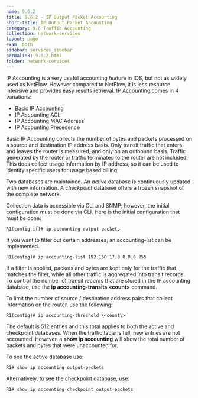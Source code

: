 ```yaml
---
name: 9.6.2
title: 9.6.2 - IP Output Packet Accounting
short-title: IP Output Packet Accounting
category: 9.6 Traffic Accounting
collection: network-services
layout: page
exam: both
sidebar: services_sidebar
permalink: 9.6.2.html
folder: network-services
---
```

IP Accounting is a very useful accounting feature in IOS, but not as widely used as NetFlow. However compared to NetFlow, it is less resource intensive and provides easy results retrieval.
IP Accounting comes in 4 variations:
- Basic IP Accounting
- IP Accounting ACL
- IP Accounting MAC Address
- IP Accounting Precedence

Basic IP Accounting collects the number of bytes and packets processed on a source and destination IP address basis. Only transit traffic that enters and leaves the router is measured, and only on an outbound basis. Traffic generated by the router or traffic terminated to the router are not included. This does collect usage information by IP address, so it can be used to identify specific users for usage based billing.

Two databases are maintained. An *active* database is continuously updated with new information. A *checkpoint* database offers a frozen snapshot of the complete network.

Collection data is accessible via CLI and SNMP; however, the initial configuration must be done via CLI. Here is the initial configuration that must be done:
```
R1(config-if)# ip accounting output-packets
```
If you want to filter out certain addresses, an accounting-list can be implemented.
```
R1(config)# ip accounting-list 192.168.17.0 0.0.0.255
```
If a filter is applied, packets and bytes are kept only for the traffic that matches the filter, while all other traffic is aggregated into transit records. To control the number of transit records that are stored in the IP accounting database, use the **ip accounting-transits \<count\>** command.

To limit the number of source / destination address pairs that collect information on the router, use the following:
```
R1(config)# ip accounting-threshold \<count\>
```
The default is 512 entries and this total applies to both the active and checkpoint databases. When the traffic table is full, new entries are not accounted. However, a **show ip accounting** will show the total number of packets and bytes that were unaccounted for.

To see the active database use:
```
R1# show ip accounting output-packets
```
Alternatively, to see the checkpoint database, use:
```
R1# show ip accounting checkpoint output-packets
```
